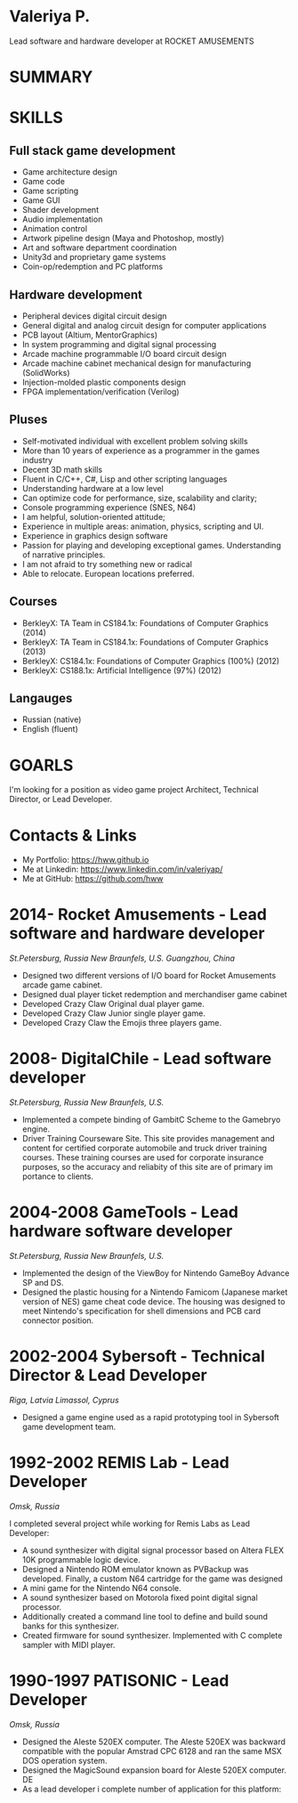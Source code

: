 # Valeriya P.

Lead software and hardware developer at ROCKET AMUSEMENTS

# SUMMARY

# SKILLS

## Full stack game development

- Game architecture design
- Game code
- Game scripting 
- Game GUI
- Shader development
- Audio implementation
- Animation control
- Artwork pipeline design (Maya and Photoshop, mostly)
- Art and software department coordination
- Unity3d and proprietary game systems
- Coin-op/redemption and PC platforms

## Hardware development

- Peripheral devices digital circuit design
- General digital and analog circuit design for computer applications
- PCB layout (Altium, MentorGraphics)
- In system programming and digital signal processing
- Arcade machine programmable I/O board circuit design
- Arcade machine cabinet mechanical design for manufacturing (SolidWorks)
- Injection-molded plastic components design
- FPGA implementation/verification (Verilog)

## Pluses

- Self-motivated individual with excellent problem solving skills
- More than 10 years of experience as a programmer in the games industry 
- Decent 3D math skills
- Fluent in C/C++, C#, Lisp and other scripting languages
- Understanding hardware at a low level
- Can optimize code for performance, size, scalability and clarity;
- Console programming experience (SNES, N64)
- I am helpful, solution-oriented attitude;
- Experience in multiple areas: animation, physics, scripting and UI.
- Experience in graphics design software 
- Passion for playing and developing exceptional games. Understanding of narrative principles.
- I am not afraid to try something new or radical
- Able to relocate. European locations preferred.

## Courses

- BerkleyX: TA Team in CS184.1x: Foundations of Computer Graphics (2014)
- BerkleyX: TA Team in CS184.1x: Foundations of Computer Graphics (2013)
- BerkleyX: CS184.1x: Foundations of Computer Graphics (100%) (2012)
- BerkleyX: CS188.1x: Artificial Intelligence (97%) (2012) 

## Langauges

- Russian (native)
- English (fluent)

# GOARLS

I'm looking for a position as video game project Architect, Technical Director, or Lead Developer.


# Contacts & Links

- My Portfolio: https://hww.github.io
- Me at Linkedin: https://www.linkedin.com/in/valeriyap/
- Me at GitHub: https://github.com/hww

# 2014- Rocket Amusements - Lead software and hardware developer
_St.Petersburg, Russia_
_New Braunfels, U.S._
_Guangzhou, China_

- Designed two different versions of I/O board for Rocket Amusements arcade game cabinet. 
- Designed dual player ticket redemption and merchandiser game cabinet
- Developed Crazy Claw Original dual player game.
- Developed Crazy Claw Junior single player game.
- Developed Crazy Claw the Emojis three players game.

# 2008- DigitalChile - Lead software developer
_St.Petersburg, Russia_
_New Braunfels, U.S._

- Implemented a compete binding of GambitC Scheme to the Gamebryo engine. 
- Driver Training Courseware Site. This site provides management and content for certified corporate automobile and truck driver training courses. These training courses are used for corporate insurance purposes, so the accuracy and reliabity of this site are of primary im portance to clients.

# 2004-2008 GameTools - Lead hardware software developer
_St.Petersburg, Russia_
_New Braunfels, U.S._

- Implemented the design of the ViewBoy for Nintendo GameBoy Advance SP and DS. 
- Designed the plastic housing for a Nintendo Famicom (Japanese market version of NES) game cheat code device. The housing was designed to meet Nintendo's specification for shell dimensions and PCB card connector position. 

# 2002-2004 Sybersoft - Technical Director & Lead Developer
_Riga, Latvia_
_Limassol, Cyprus_

- Designed a game engine used as a rapid prototyping tool in Sybersoft game development team. 

# 1992-2002 REMIS Lab - Lead Developer
_Omsk, Russia_

I completed several project while working for Remis Labs as Lead Developer:

- A sound synthesizer with digital signal processor based on Altera FLEX 10K programmable logic device.
- Designed a Nintendo ROM emulator known as PVBackup was developed. Finally, a custom N64 cartridge for the game was designed
- A mini game for the Nintendo N64 console.
- A sound synthesizer based on Motorola fixed point digital signal processor. 
- Additionally created a command line tool to define and build sound banks for this synthesizer.
- Created firmware for sound synthesizer. Implemented with C complete sampler with MIDI player.

# 1990-1997 PATISONIC - Lead Developer 
_Omsk, Russia_

- Designed the Aleste 520EX computer. The Aleste 520EX was backward compatible with the popular Amstrad CPC 6128 and ran the same MSX DOS operation system.
- Designed the MagicSound expansion board for Aleste 520EX computer. DE   
- As a lead developer i complete number of application for this platform:
